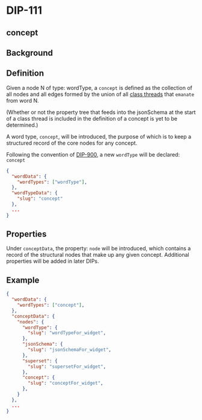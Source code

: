 DIP-111
======

concept
------------------------------


## Background



## Definition

Given a node N of type: wordType, a `concept` is defined as the collection of all nodes and all edges formed by the union of all [class threads](../../glossary/classThread.md) that `emanate` from word N. 

(Whether or not the property tree that feeds into the jsonSchema at the start of a class thread is included in the definition of a concept is yet to be determined.)

A word type, `concept`, will be introduced, the purpose of which is to keep a structured record of the core nodes for any concept.

Following the convention of [DIP-900](900.md), a new `wordType` will be declared: `concept`

```json
{
  "wordData": {
    "wordTypes": ["wordType"],
  },
  "wordTypeData": {
    "slug": "concept"
  },
  ...
}
```
## Properties

Under `conceptData`, the property: `node` will be introduced, which contains a record of the structural nodes that make up any given concept. Additional properties will be added in later DIPs.

## Example

```json
{
  "wordData": {
    "wordTypes": ["concept"],
  },
  "conceptData": {
    "nodes": {
      "wordType": {
        "slug": "wordTypeFor_widget",
      },
      "jsonSchema": {
        "slug": "jsonSchemaFor_widget",
      },
      "superset": {
        "slug": "supersetFor_widget",
      },
      "concept": {
        "slug": "conceptFor_widget",
      },
    }
  },
  ...
}
```
